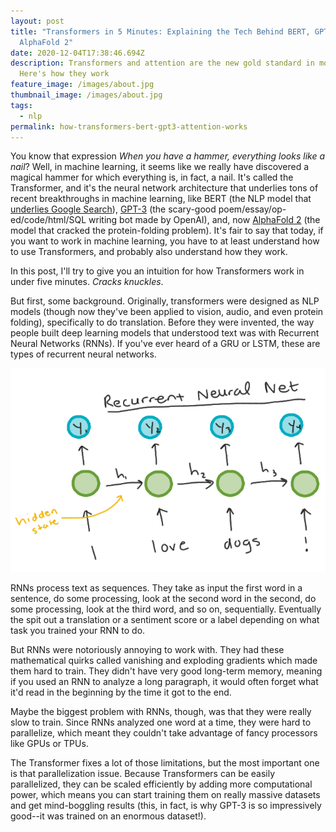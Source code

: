 ```yaml
---
layout: post
title: "Transformers in 5 Minutes: Explaining the Tech Behind BERT, GPT-3, and
  AlphaFold 2"
date: 2020-12-04T17:38:46.694Z
description: Transformers and attention are the new gold standard in modern NLP.
  Here's how they work
feature_image: /images/about.jpg
thumbnail_image: /images/about.jpg
tags:
  - nlp
permalink: how-transformers-bert-gpt3-attention-works
---
```

You know that expression *When you have a hammer, everything looks like a nail*? Well, in machine learning, it seems like we really have discovered a magical hammer for which everything is, in fact, a nail. It's called the Transformer, and it's the neural network architecture that underlies tons of recent breakthroughs in machine learning, like BERT (the NLP model that [underlies Google Search](https://blog.google/products/search/search-language-understanding-bert/)), [GPT-3](https://daleonai.com/gpt3-explained-fast) (the scary-good poem/essay/op-ed/code/html/SQL writing bot made by OpenAI), and, now [AlphaFold 2](https://deepmind.com/blog/article/alphafold-a-solution-to-a-50-year-old-grand-challenge-in-biology) (the model that cracked the protein-folding problem). It's fair to say that today, if you want to work in machine learning, you have to at least understand how to use Transformers, and probably also understand how they work.

In this post, I'll try to give you an intuition for how Transformers work in under five minutes. *Cracks knuckles*.

But first, some background. Originally, transformers were designed as NLP models (though now they've been applied to vision, audio, and even protein folding), specifically to do translation. Before they were invented, the way people built deep learning models that understood text was with Recurrent Neural Networks (RNNs). If you've ever heard of a GRU or LSTM, these are types of recurrent neural networks.

![Diagram of RNN](/images/rnn-1.png "Simplified picture of a recurrent neural network")

RNNs process text as sequences. They take as input the first word in a sentence, do some processing, look at the second word in the second, do some processing, look at the third word, and so on, sequentially. Eventually the spit out a translation or a sentiment score or a label depending on what task you trained your RNN to do.

But RNNs were notoriously annoying to work with. They had these mathematical quirks called vanishing and exploding gradients which made them hard to train. They didn't have very good long-term memory, meaning if you used an RNN to analyze a long paragraph, it would often forget what it'd read in the beginning by the time it got to the end.

Maybe the biggest problem with RNNs, though, was that they were really slow to train. Since RNNs analyzed one word at a time, they were hard to parallelize, which meant they couldn't take advantage of fancy processors like GPUs or TPUs.

The Transformer fixes a lot of those limitations, but the most important one is that parallelization issue. Because Transformers can be easily parallelized, they can be scaled efficiently by adding more computational power, which means you can start training them on really massive datasets and get mind-boggling results (this, in fact, is why GPT-3 is so impressively good--it was trained on an enormous dataset!).